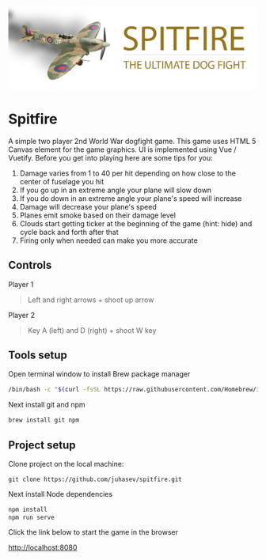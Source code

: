 ![Spitfire](./public/logo.png)

# Spitfire
A simple two player 2nd World War dogfight game. This game uses HTML 5 Canvas element for the game graphics.
UI is implemented using Vue / Vuetify. Before you get into playing here are some tips for you:

1) Damage varies from 1 to 40 per hit depending on how close to the center of fuselage you hit
2) If you go up in an extreme angle your plane will slow down
3) If you do down in an extreme angle your plane's speed will increase
4) Damage will decrease your plane's speed
5) Planes emit smoke based on their damage level
6) Clouds start getting ticker at the beginning of the game (hint: hide) and cycle back and forth after that
7) Firing only when needed can make you more accurate

## Controls
Player 1
> Left and right arrows + shoot up arrow

Player 2
> Key A (left) and D (right) + shoot W key

## Tools setup
Open terminal window to install Brew package manager
```bash
/bin/bash -c "$(curl -fsSL https://raw.githubusercontent.com/Homebrew/install/master/install.sh)"
```
Next install git and npm
```bash
brew install git npm
```

## Project setup
Clone project on the local machine:

```
git clone https://github.com/juhasev/spitfire.git
```

Next install Node dependencies
```
npm install
npm run serve
```

Click the link below to start the game in the browser

[http://localhost:8080](http://localhost:8080/)

